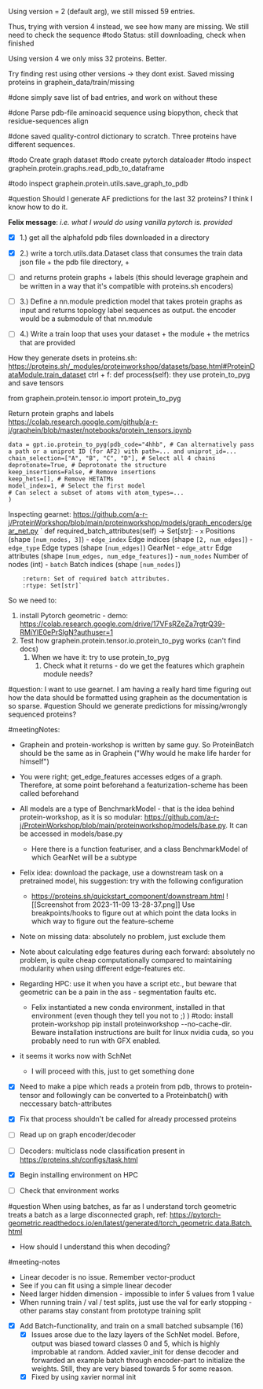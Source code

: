 Using version = 2 (default arg), we still missed 59 entries. 

Thus, trying with version 4 instead, we see how many are missing. We still need to check the sequence 
#todo Status: still downloading, check when finished

Using version 4 we only miss 32 proteins. Better.

Try finding rest using other versions -> they dont exist. Saved missing proteins in graphein_data/train/missing


#done simply save list of bad entries, and work on without these


#done Parse pdb-file aminoacid sequence using biopython, check that residue-sequences align

#done saved quality-control dictionary to scratch. Three proteins have different sequences. 

#todo Create graph dataset
#todo create pytorch dataloader 
#todo inspect graphein.protein.graphs.read_pdb_to_dataframe

#todo inspect graphein.protein.utils.save_graph_to_pdb


#question Should I generate AF predictions for the last 32 proteins? I think I know how to do it. 

**Felix message**: 
*i.e. what I would do using vanilla pytorch is.  provided*
- [x] 1.) get all the alphafold pdb files downloaded in a directory  
- [x] 2.) write a torch.utils.data.Dataset class that consumes the train data json file + the pdb file directory,  +
- [ ] and returns protein graphs + labels (this should leverage graphein and be written in a way that it's compatible with proteins.sh encoders)  
- [ ] 3.) Define a nn.module prediction model that takes protein graphs as input and returns topology label sequences as output. the encoder would be a submodule of that nn.module  
- [ ] 4.) Write a train loop that uses your dataset + the module + the metrics that are provided




How they generate dsets in proteins.sh: 
https://proteins.sh/_modules/proteinworkshop/datasets/base.html#ProteinDataModule.train_dataset
ctrl + f: def process(self):
they use protein_to_pyg and save tensors 

from graphein.protein.tensor.io import protein_to_pyg


Return protein graphs and labels 
https://colab.research.google.com/github/a-r-j/graphein/blob/master/notebooks/protein_tensors.ipynb
~~~
data = gpt.io.protein_to_pyg(pdb_code="4hhb", # Can alternatively pass a path or a uniprot ID (for AF2) with path=... and uniprot_id=...
chain_selection=["A", "B", "C", "D"], # Select all 4 chains
deprotonate=True, # Deprotonate the structure
keep_insertions=False, # Remove insertions
keep_hets=[], # Remove HETATMs
model_index=1, # Select the first model
# Can select a subset of atoms with atom_types=...
)
~~~

Inspecting gearnet:  https://github.com/a-r-j/ProteinWorkshop/blob/main/proteinworkshop/models/graph_encoders/gear_net.py
`    def required_batch_attributes(self) -> Set[str]:
        - ``x`` Positions (shape ``[num_nodes, 3]``)
        - ``edge_index`` Edge indices (shape ``[2, num_edges]``)
        - ``edge_type`` Edge types (shape ``[num_edges]``)
    GearNet    - ``edge_attr`` Edge attributes (shape ``[num_edges, num_edge_features]``)
        - ``num_nodes`` Number of nodes (int)
        - ``batch`` Batch indices (shape ``[num_nodes]``)

        :return: Set of required batch attributes.
        :rtype: Set[str]`

So we need to:
1. install Pytorch geometric - demo: https://colab.research.google.com/drive/17VFsRZeZa7rgtrQ39-RMiYIE0ePrSlgN?authuser=1
2. Test how graphein.protein.tensor.io.protein_to_pyg works (can't find docs)
	1. When we have it: try to use protein_to_pyg
		1. Check what it returns - do we get the features which graphein module needs? 

#question: I want to use gearnet. I am having a really hard time figuring out how the data should be formatted using graphein as the documentation is so sparse. 
#question Should we generate predictions for missing/wrongly sequenced proteins? 



#meetingNotes:
- Graphein and protein-workshop is written by same guy. So ProteinBatch should be the same as in Graphein ("Why would he make life harder for himself")
- You were right; get_edge_features accesses edges of a graph. Therefore, at some point beforehand a featurization-scheme has been called beforehand
- All models are a type of BenchmarkModel - that is the idea behind protein-workshop, as it is so modular: https://github.com/a-r-j/ProteinWorkshop/blob/main/proteinworkshop/models/base.py. It can be accessed in models/base.py
	- Here there is a function featuriser, and a class BenchmarkModel of which GearNet will be a subtype 
- Felix idea: download the package, use a downstream task on a pretrained model, his suggestion: try with the following configuration
	- https://proteins.sh/quickstart_component/downstream.html
![[Screenshot from 2023-11-09 13-28-37.png]]
Use breakpoints/hooks to figure out at which point the data looks in which way to figure out the feature-scheme

- Note on missing data: absolutely no problem, just exclude them 
- Note about calculating edge features during each forward: absolutely no problem, is quite cheap computationally compared to maintaining modularity when using different edge-features etc.
- Regarding HPC: use it when you have a script etc., but beware that geometric can be a pain in the ass - segmentation faults etc. 
	- Felix instantiated a new conda environment, installed in that environment (even though they tell you not to ;) ) 
#todo: install protein-workshop pip install proteinworkshop --no-cache-dir. Beware installation instructions are built for linux nvidia cuda, so you probably need to run with GFX enabled. 



- it seems it works now with SchNet
	- I will proceed with this, just to get something done
- [x] Need to make a pipe which reads a protein from pdb, throws to protein-tensor and followingly can be converted to a Proteinbatch() with neccessary batch-attributes
- [x] Fix that process shouldn't be called for already processed proteins
- [ ] Read up on graph encoder/decoder 
- [ ] Decoders: multiclass node classification present in https://proteins.sh/configs/task.html 
- [x] Begin installing environment on HPC 
- [ ] Check that environment works 


#question When using batches, as far as I understand torch geometric treats a batch as a large disconnected graph, ref: https://pytorch-geometric.readthedocs.io/en/latest/generated/torch_geometric.data.Batch.html
- How should I understand this when decoding?

#meeting-notes
- Linear decoder is no issue. Remember vector-product
- See if you can fit using a simple linear decoder
- Need larger hidden dimension - impossible to infer 5 values from 1 value
- When running train / val / test splits, just use the val for early stopping - other params stay constant from prototype training split 


- [x] Add Batch-functionality, and train on a small batched subsample (16) 
	- [x] Issues arose due to the lazy layers of the SchNet model. Before, output was biased toward classes 0 and 5, which is highly improbable at random. Added xavier_init for dense decoder and forwarded an example batch through encoder-part to initialize the weights. Still, they are very biased towards 5 for some reason.  
	- [x] Fixed by using xavier normal init

